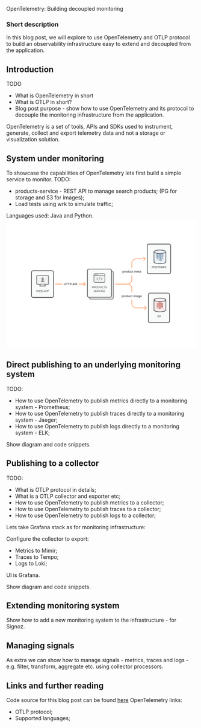 OpenTelemetry: Building decoupled monitoring

### Short description
In this blog post, we will explore to use OpenTelemetry and OTLP protocol to build an observability infrastructure
easy to extend and decoupled from the application.

## Introduction
TODO
- What is OpenTelemetry in short
- What is OTLP in short?
- Blog post purpose - show how to use OpenTelemetry and its protocol to decouple the monitoring infrastructure 
from the application.

OpenTelemetry is a set of tools, APIs and SDKs used to instrument, generate, collect and export telemetry data
and not a storage or visualization solution.

## System under monitoring
To showcase the capabilities of OpenTelemetry lets first build a simple service to monitor.
TODO: 
- products-service - REST API to manage search products; (PG for storage and S3 for images);
- Load tests using wrk to simulate traffic; 

Languages used: Java and Python.
![1-blog-otel-system-under-monitoring.png](images%2F1-blog-otel-system-under-monitoring.png)

## Direct publishing to an underlying monitoring system
TODO:
- How to use OpenTelemetry to publish metrics directly to a monitoring system - Prometheus;
- How to use OpenTelemetry to publish traces directly to a monitoring system - Jaeger;
- How to use OpenTelemetry to publish logs directly to a monitoring system - ELK;

Show diagram and code snippets.

## Publishing to a collector 
TODO:
- What is OTLP protocol in details;
- What is a OTLP collector and exporter etc;
- How to use OpenTelemetry to publish metrics to a collector;
- How to use OpenTelemetry to publish traces to a collector;
- How to use OpenTelemetry to publish logs to a collector;

Lets take Grafana stack as for monitoring infrastructure:

Configure the collector to export:
- Metrics to Mimir;
- Traces to Tempo;
- Logs to Loki;

UI is Grafana.

Show diagram and code snippets.

## Extending monitoring system
Show how to add a new monitoring system to the infrastructure - for Signoz.

## Managing signals
As extra we can show how to manage signals - metrics, traces and logs - e.g. filter, transform, aggregate etc. using
collector processors.

## Links and further reading
Code source for this blog post can be found [here](TODO)
OpenTelemetry links:
- OTLP protocol;
- Supported languages;